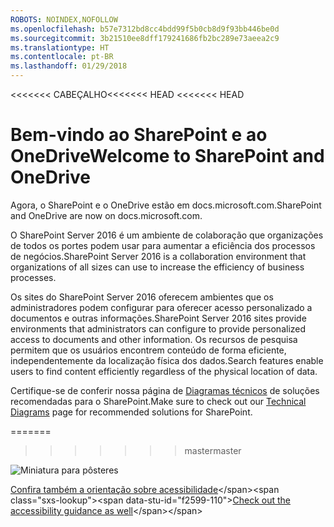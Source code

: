 ```yaml
---
ROBOTS: NOINDEX,NOFOLLOW
ms.openlocfilehash: b57e7312bd8cc4bdd99f5b0cb8d9f93bb446be0d
ms.sourcegitcommit: 3b21510ee8dff179241686fb2bc289e73aeea2c9
ms.translationtype: HT
ms.contentlocale: pt-BR
ms.lasthandoff: 01/29/2018
---
```

<span data-ttu-id="f2599-101"><<<<<<< CABEÇALHO</span><span class="sxs-lookup"><span data-stu-id="f2599-101"><<<<<<< HEAD <<<<<<< HEAD</span></span>
# <a name="welcome-to-sharepoint-and-onedrive"></a><span data-ttu-id="f2599-102">Bem-vindo ao SharePoint e ao OneDrive</span><span class="sxs-lookup"><span data-stu-id="f2599-102">Welcome to SharePoint and OneDrive</span></span>

<span data-ttu-id="f2599-103">Agora, o SharePoint e o OneDrive estão em docs.microsoft.com.</span><span class="sxs-lookup"><span data-stu-id="f2599-103">SharePoint and OneDrive are now on docs.microsoft.com.</span></span> 

<span data-ttu-id="f2599-104">O SharePoint Server 2016 é um ambiente de colaboração que organizações de todos os portes podem usar para aumentar a eficiência dos processos de negócios.</span><span class="sxs-lookup"><span data-stu-id="f2599-104">SharePoint Server 2016 is a collaboration environment that organizations of all sizes can use to increase the efficiency of business processes.</span></span> 

<span data-ttu-id="f2599-105">Os sites do SharePoint Server 2016 oferecem ambientes que os administradores podem configurar para oferecer acesso personalizado a documentos e outras informações.</span><span class="sxs-lookup"><span data-stu-id="f2599-105">SharePoint Server 2016 sites provide environments that administrators can configure to provide personalized access to documents and other information.</span></span> <span data-ttu-id="f2599-106">Os recursos de pesquisa permitem que os usuários encontrem conteúdo de forma eficiente, independentemente da localização física dos dados.</span><span class="sxs-lookup"><span data-stu-id="f2599-106">Search features enable users to find content efficiently regardless of the physical location of data.</span></span>

<span data-ttu-id="f2599-107">Certifique-se de conferir nossa página de [Diagramas técnicos](https://technet.microsoft.com/en-us/library/cc263199(v=office.16).aspx) de soluções recomendadas para o SharePoint.</span><span class="sxs-lookup"><span data-stu-id="f2599-107">Make sure to check out our [Technical Diagrams](https://technet.microsoft.com/en-us/library/cc263199(v=office.16).aspx) page for recommended solutions for SharePoint.</span></span>

=======
>>>>>>> <span data-ttu-id="f2599-108">master</span><span class="sxs-lookup"><span data-stu-id="f2599-108">master</span></span>

![Miniatura para pôsteres](media/testfile.png)

<span data-ttu-id="f2599-110">[Confira também a orientação sobre acessibilidade](https://technet.microsoft.com/en-us/library/mt790686(v=office.16).aspx)</span><span class="sxs-lookup"><span data-stu-id="f2599-110">[Check out the accessibility guidance as well](https://technet.microsoft.com/en-us/library/mt790686(v=office.16).aspx)</span></span>
